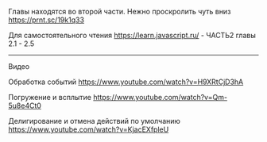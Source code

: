 Главы находятся во второй части. Нежно проскролить чуть вниз https://prnt.sc/19k1q33

Для самостоятельного чтения
https://learn.javascript.ru/  - ЧАСТЬ2 главы 2.1 - 2.5

-----------------------------------------------------------------------

Видео 

Обработка событий
https://www.youtube.com/watch?v=H9XRtCjD3hA

Погружение и всплытие
https://www.youtube.com/watch?v=Qm-5u8e4Ct0

Делигирование и отмена действий по умолчанию
https://www.youtube.com/watch?v=KjacEXfpleU

